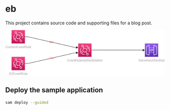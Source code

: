 # eb

This project contains source code and supporting files for a blog post.

![img](./template.png)

## Deploy the sample application


```bash
sam deploy --guided
```

